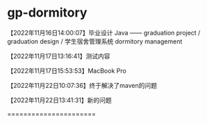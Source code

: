 # gp-dormitory
【2022年11月16日14:00:07】毕业设计 Java —— graduation project / graduation design /  学生宿舍管理系统 dormitory management

【2022年11月17日13:16:41】测试内容

【2022年11月17日15:53:53】MacBook Pro

【2022年11月22日10:07:36】终于解决了maven的问题

【2022年11月22日13:41:31】新的问题

======================